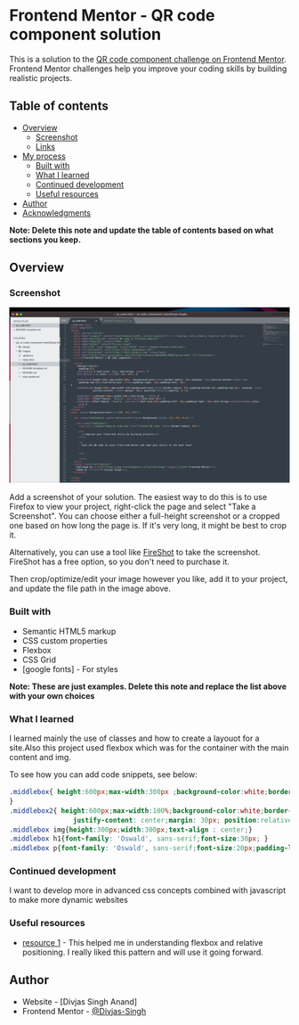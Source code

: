 # Frontend Mentor - QR code component solution

This is a solution to the [QR code component challenge on Frontend Mentor](https://www.frontendmentor.io/challenges/qr-code-component-iux_sIO_H). Frontend Mentor challenges help you improve your coding skills by building realistic projects. 

## Table of contents

- [Overview](#overview)
  - [Screenshot](#screenshot)
  - [Links](#links)
- [My process](#my-process)
  - [Built with](#built-with)
  - [What I learned](#what-i-learned)
  - [Continued development](#continued-development)
  - [Useful resources](#useful-resources)
- [Author](#author)
- [Acknowledgments](#acknowledgments)

**Note: Delete this note and update the table of contents based on what sections you keep.**

## Overview

### Screenshot

![](./solution_screeenshot.png)

Add a screenshot of your solution. The easiest way to do this is to use Firefox to view your project, right-click the page and select "Take a Screenshot". You can choose either a full-height screenshot or a cropped one based on how long the page is. If it's very long, it might be best to crop it.

Alternatively, you can use a tool like [FireShot](https://getfireshot.com/) to take the screenshot. FireShot has a free option, so you don't need to purchase it. 

Then crop/optimize/edit your image however you like, add it to your project, and update the file path in the image above.






### Built with

- Semantic HTML5 markup
- CSS custom properties
- Flexbox
- CSS Grid
- [google fonts] - For styles

**Note: These are just examples. Delete this note and replace the list above with your own choices**

### What I learned

I learned mainly the use of classes and how to create a layouot for a site.Also this project used flexbox which was for the container with the main content and img.

To see how you can add code snippets, see below:

```CSS
.middlebox{ height:600px;max-width:300px ;background-color:white;border-radius: 20px;display: flex;justify-content:center top;padding-top:20px;flex-direction: column;padding-right: 10px;padding-left: 10px
}
.middlebox2{ height:600px;max-width:100%;background-color:white;border-radius: 20px;padding-bottom:30px;padding-top:30px ;display: flex;
                justify-content: center;margin: 30px; position:relative;opacity: 0.7;}
.middlebox img{height:300px;width:300px;text-align : center;}
.middlebox h1{font-family: 'Oswald', sans-serif;font-size:30px; }
.middlebox p{font-family: 'Oswald', sans-serif;font-size:20px;padding-left: 20px;padding-right: 20px;text-allign:justify-content;color: gray }
```

### Continued development

I want to develop more in advanced css concepts combined with javascript to make more dynamic websites


### Useful resources

- [ resource 1](https://www.w3schools.com/css) - This helped me in understanding flexbox and relative positioning. I really liked this pattern and will use it going forward.



## Author

- Website - [Divjas Singh Anand]
- Frontend Mentor - [@Divjas-Singh](https://www.frontendmentor.io/profile/Divjas-Singh)




